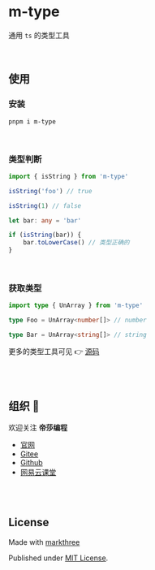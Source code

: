 # m-type

通用 `ts` 的类型工具

<br />


## 使用

### 安装

```shell
pnpm i m-type
```

<br />

### 类型判断

```ts
import { isString } from 'm-type'

isString('foo') // true

isString(1) // false

let bar: any = 'bar'

if (isString(bar)) {
    bar.toLowerCase() // 类型正确的
}
```

<br />

### 获取类型

```ts
import type { UnArray } from 'm-type'

type Foo = UnArray<number[]> // number

type Bar = UnArray<string[]> // string
```

更多的类型工具可见 👉 [源码](./src)

<br />
<br />

## 组织 🦔

欢迎关注 **帝莎编程**

- [官网](http://dishaxy.dishait.cn/)
- [Gitee](https://gitee.com/dishait)
- [Github](https://github.com/dishait)
- [网易云课堂](https://study.163.com/provider/480000001892585/index.htm?share=2&shareId=480000001892585)


<br />
<br />

## License

Made with [markthree](https://github.com/markthree)

Published under [MIT License](./LICENSE).
